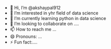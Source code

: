 - 👋 Hi, I’m @akshaypal912
- 👀 I’m interested in yhr field of data science
- 🌱 I’m currently learning python in data science
- 💞️ I’m looking to collaborate on ....
- 📫 How to reach me ...
- 😄 Pronouns: ...
- ⚡ Fun fact:....

<!---
akshaypal912/akshaypal912 is a ✨ special ✨ repository because its `README.md` (this file) appears on your GitHub profile.
You can click the Preview link to take a look at your changes.
--->
